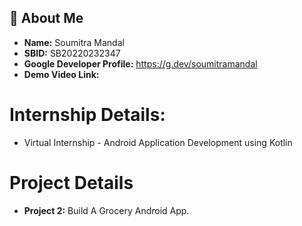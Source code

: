 ## 🚀 About Me

- **Name:** Soumitra Mandal
- **SBID:** SB20220232347
- **Google Developer Profile:** https://g.dev/soumitramandal
- **Demo Video Link:** 

# Internship Details:

- Virtual Internship - Android Application Development using Kotlin

# Project Details

- **Project 2:** Build A Grocery Android App.
